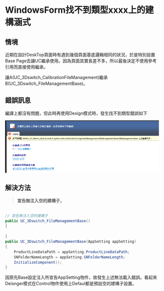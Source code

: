 # WindowsForm找不到類型xxxx上的建構涵式

## 情境

近期在設計DeskTop頁面時有遇到幾個頁面基底邏輯相同的狀況，於是特別設置Base Page去讓UC繼承使用。因為頁面其實長差不多，所以最後決定不使用參考引用而直接使用繼承。

讓A(UC_3Dswitch_CalibrationFileManagement)繼承B(UC_3Dswitch_FileManagementBase)。

## 錯誤訊息

編譯上都沒有問題，但此時再使用Design模式時，發生找不到類型錯誤如下

![001](images/02/01/001.png)


## 解決方法

> **宣告無注入空的建構子，**

```csharp

// 宣告無注入空的建構子
public UC_3Dswitch_FileManagementBase()
{

}
public UC_3Dswitch_FileManagementBase(AppSetting appSetting) 
{
	ProductLineDataPath = appSetting.ProductLineDataPath;
	SNFolderNameLength = appSetting.SNFolderNameLength;
	InitializeComponent();
}
```

因原先Base設定注入所宣告AppSetting物件，故發生上述無法載入錯誤。看起來Deisnger模式在Control物件使用上Defaul都是預設空的建構子設置。